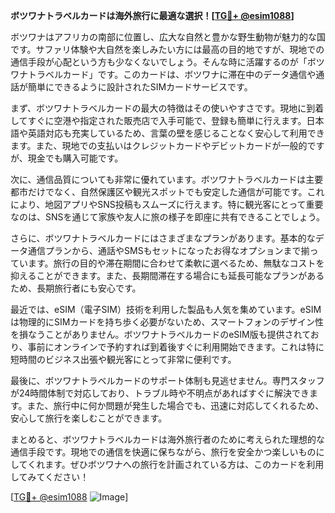 **ボツワナトラベルカードは海外旅行に最適な選択！[[TG💪+ @esim1088](https://t.me/s/esim1088)]**

ボツワナはアフリカの南部に位置し、広大な自然と豊かな野生動物が魅力的な国です。サファリ体験や大自然を楽しみたい方には最高の目的地ですが、現地での通信手段が心配という方も少なくないでしょう。そんな時に活躍するのが「ボツワナトラベルカード」です。このカードは、ボツワナに滞在中のデータ通信や通話が簡単にできるように設計されたSIMカードサービスです。

まず、ボツワナトラベルカードの最大の特徴はその使いやすさです。現地に到着してすぐに空港や指定された販売店で入手可能で、登録も簡単に行えます。日本語や英語対応も充実しているため、言葉の壁を感じることなく安心して利用できます。また、現地での支払いはクレジットカードやデビットカードが一般的ですが、現金でも購入可能です。

次に、通信品質についても非常に優れています。ボツワナトラベルカードは主要都市だけでなく、自然保護区や観光スポットでも安定した通信が可能です。これにより、地図アプリやSNS投稿もスムーズに行えます。特に観光客にとって重要なのは、SNSを通じて家族や友人に旅の様子を即座に共有できることでしょう。

さらに、ボツワナトラベルカードにはさまざまなプランがあります。基本的なデータ通信プランから、通話やSMSもセットになったお得なオプションまで揃っています。旅行の目的や滞在期間に合わせて柔軟に選べるため、無駄なコストを抑えることができます。また、長期間滞在する場合にも延長可能なプランがあるため、長期旅行者にも安心です。

最近では、eSIM（電子SIM）技術を利用した製品も人気を集めています。eSIMは物理的にSIMカードを持ち歩く必要がないため、スマートフォンのデザイン性を損なうことがありません。ボツワナトラベルカードのeSIM版も提供されており、事前にオンラインで予約すれば到着後すぐに利用開始できます。これは特に短時間のビジネス出張や観光客にとって非常に便利です。

最後に、ボツワナトラベルカードのサポート体制も見逃せません。専門スタッフが24時間体制で対応しており、トラブル時や不明点があればすぐに解決できます。また、旅行中に何か問題が発生した場合でも、迅速に対応してくれるため、安心して旅行を楽しむことができます。

まとめると、ボツワナトラベルカードは海外旅行者のために考えられた理想的な通信手段です。現地での通信を快適に保ちながら、旅行を安全かつ楽しいものにしてくれます。ぜひボツワナへの旅行を計画されている方は、このカードを利用してみてください！

[[TG💪+ @esim1088](https://t.me/s/esim1088) ![Image](https://i.postimg.cc/Y0z9fWf4/image.png)]